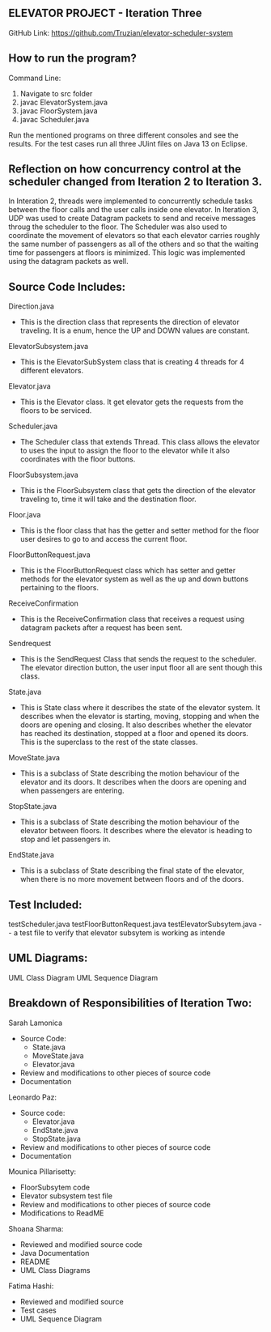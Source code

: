 ELEVATOR PROJECT - Iteration Three
-----------------------------------
GitHub Link: https://github.com/Truzian/elevator-scheduler-system

How to run the program?
-----------------------
Command Line:

1. Navigate to src folder
2. javac ElevatorSystem.java
3. javac FloorSystem.java
3. javac Scheduler.java

Run the mentioned programs on three different consoles and see the results. For the test cases run all three
JUint files on Java 13 on Eclipse. 

Reflection on how concurrency control at the scheduler changed from Iteration 2 to Iteration 3.
---------------------
In Interation 2, threads were implemented to concurrently schedule tasks between the floor calls and the user calls inside one elevator. In Iteration 3, UDP was used to create Datagram packets to send and receive messages throug the scheduler to the floor. The Scheduler was also used to coordinate the movement of elevators so that each elevator carries roughly the same number of passengers as all of the others and so that the waiting time for passengers at floors is minimized. This logic was implemented using the datagram packets as well.

Source Code Includes:
---------------------
Direction.java
- This is the direction class that represents the direction of elevator traveling. It is a enum, hence the UP and DOWN values are constant.

ElevatorSubsystem.java
- This is the ElevatorSubSystem class that is creating 4 threads for 4 different elevators.

Elevator.java
- This is the Elevator class. It get elevator gets the requests from the floors to be serviced.

Scheduler.java
- The Scheduler class that extends Thread. This class allows the elevator to uses the input to assign the floor to the elevator while it also coordinates with the floor buttons.

FloorSubsystem.java
- This is the FloorSubsystem class that gets the direction of the elevator traveling to, time it will take and the destination floor.

Floor.java
- This is the floor class that has the getter and setter method for the floor user desires to go to and access the current floor.

FloorButtonRequest.java
- This is the FloorButtonRequest class which has setter and getter methods for the elevator system as well as the up and down buttons pertaining to the floors.
 
ReceiveConfirmation
- This is the ReceiveConfirmation class that receives a request using datagram packets after a request has been sent. 

Sendrequest
- This is the SendRequest Class that sends the request to the scheduler. The elevator direction button, the user input floor all are sent though this class.

State.java
- This is State class where it describes the state of the elevator system. It describes when the elevator is starting, moving, stopping and when the doors are opening and closing. It also describes whether the elevator has reached its destination, stopped at a floor and opened its doors. This is the superclass to the rest of the state classes. 

MoveState.java
- This is a subclass of State describing the motion behaviour of the elevator and its doors. It describes when the doors are opening and when passengers are entering. 

StopState.java
- This is a subclass of State describing the motion behaviour of the elevator between floors. It describes where the elevator is heading to stop and let passengers in.

EndState.java
- This is a subclass of State describing the final state of the elevator, when there is no more movement between floors and of the doors. 

Test Included:
--------------
testScheduler.java
testFloorButtonRequest.java
testElevatorSubsytem.java -- a test file to verify that elevator subsytem is working as intende


UML Diagrams:
--------------
UML Class Diagram
UML Sequence Diagram

Breakdown of Responsibilities of Iteration Two:
-----------------------------------------------
Sarah Lamonica
- Source Code:
	- State.java
	- MoveState.java
	- Elevator.java
- Review and modifications to other pieces of source code
- Documentation

Leonardo Paz:
- Source code:
     - Elevator.java
     - EndState.java
     - StopState.java
- Review and modifications to other pieces of source code
- Documentation

Mounica Pillarisetty:
- FloorSubsytem code
- Elevator subsystem test file
- Review and modifications to other pieces of source code
- Modifications to ReadME

Shoana Sharma:
- Reviewed and modified source code
- Java Documentation
- README
- UML Class Diagrams

Fatima Hashi:
- Reviewed and modified source
- Test cases
- UML Sequence Diagram
